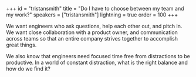 +++
id = "tristansmith"
title = "Do I have to choose between my team and my work?"
speakers = ["tristansmith"]
lightning = true
order = 100
+++

We want engineers who ask questions, help each other out, and pitch in.  We want close collaboration with a product owner, and communication across teams so that an entire company strives together to accomplish great things. 

We also know that engineers need focused time free from distractions to be productive. In a world of constant distraction, what is the right balance and how do we find it?